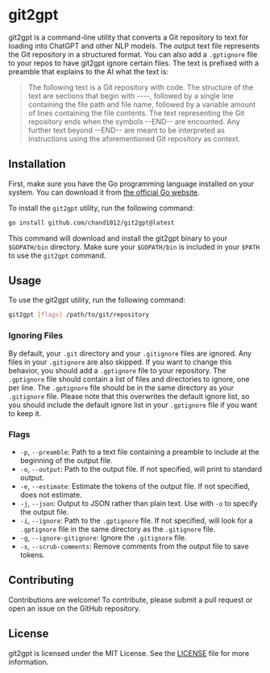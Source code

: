 # git2gpt

git2gpt is a command-line utility that converts a Git repository to text for loading into ChatGPT and other NLP models. The output text file represents the Git repository in a structured format. You can also add a `.gptignore` file to your repos to have git2gpt ignore certain files. The text is prefixed with a preamble that explains to the AI what the text is:

> The following text is a Git repository with code. The structure of the text are sections that begin with ----, followed by a single line containing the file path and file name, followed by a variable amount of lines containing the file contents. The text representing the Git repository ends when the symbols --END-- are encounted. Any further text beyond --END-- are meant to be interpreted as instructions using the aforementioned Git repository as context.

## Installation

First, make sure you have the Go programming language installed on your system. You can download it from [the official Go website](https://golang.org/dl/).

To install the `git2gpt` utility, run the following command:

```bash
go install github.com/chand1012/git2gpt@latest
```

This command will download and install the git2gpt binary to your `$GOPATH/bin` directory. Make sure your `$GOPATH/bin` is included in your `$PATH` to use the `git2gpt` command.

## Usage

To use the git2gpt utility, run the following command:

```bash
git2gpt [flags] /path/to/git/repository
```

### Ignoring Files

By default, your `.git` directory and your `.gitignore` files are ignored. Any files in your `.gitignore` are also skipped. If you want to change this behavior, you should add a `.gptignore` file to your repository. The `.gptignore` file should contain a list of files and directories to ignore, one per line. The `.gptignore` file should be in the same directory as your `.gitignore` file. Please note that this overwrites the default ignore list, so you should include the default ignore list in your `.gptignore` file if you want to keep it.

### Flags

* `-p`,  `--preamble`: Path to a text file containing a preamble to include at the beginning of the output file.
* `-o`,  `--output`: Path to the output file. If not specified, will print to standard output.
* `-e`,  `--estimate`: Estimate the tokens of the output file. If not specified, does not estimate. 
* `-j`,  `--json`: Output to JSON rather than plain text. Use with `-o` to specify the output file.
* `-i`,  `--ignore`: Path to the `.gptignore` file. If not specified, will look for a `.gptignore` file in the same directory as the `.gitignore` file.
* `-g`,  `--ignore-gitignore`: Ignore the `.gitignore` file.
* `-s`,  `--scrub-comments`: Remove comments from the output file to save tokens.

## Contributing

Contributions are welcome! To contribute, please submit a pull request or open an issue on the GitHub repository.

## License

git2gpt is licensed under the MIT License. See the [LICENSE](LICENSE) file for more information.
